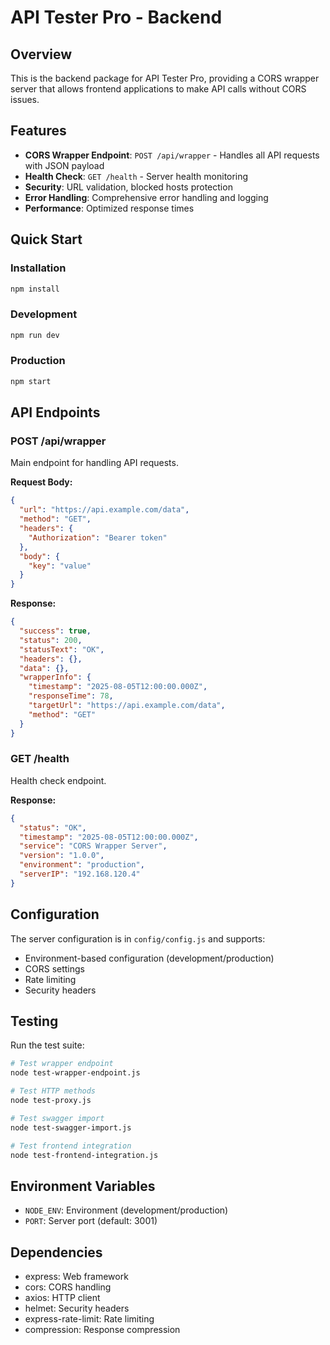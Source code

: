 # API Tester Pro - Backend

## Overview

This is the backend package for API Tester Pro, providing a CORS wrapper server that allows frontend applications to make API calls without CORS issues.

## Features

- **CORS Wrapper Endpoint**: `POST /api/wrapper` - Handles all API requests with JSON payload
- **Health Check**: `GET /health` - Server health monitoring
- **Security**: URL validation, blocked hosts protection
- **Error Handling**: Comprehensive error handling and logging
- **Performance**: Optimized response times

## Quick Start

### Installation

```bash
npm install
```

### Development

```bash
npm run dev
```

### Production

```bash
npm start
```

## API Endpoints

### POST /api/wrapper

Main endpoint for handling API requests.

**Request Body:**
```json
{
  "url": "https://api.example.com/data",
  "method": "GET",
  "headers": {
    "Authorization": "Bearer token"
  },
  "body": {
    "key": "value"
  }
}
```

**Response:**
```json
{
  "success": true,
  "status": 200,
  "statusText": "OK",
  "headers": {},
  "data": {},
  "wrapperInfo": {
    "timestamp": "2025-08-05T12:00:00.000Z",
    "responseTime": 78,
    "targetUrl": "https://api.example.com/data",
    "method": "GET"
  }
}
```

### GET /health

Health check endpoint.

**Response:**
```json
{
  "status": "OK",
  "timestamp": "2025-08-05T12:00:00.000Z",
  "service": "CORS Wrapper Server",
  "version": "1.0.0",
  "environment": "production",
  "serverIP": "192.168.120.4"
}
```

## Configuration

The server configuration is in `config/config.js` and supports:

- Environment-based configuration (development/production)
- CORS settings
- Rate limiting
- Security headers

## Testing

Run the test suite:

```bash
# Test wrapper endpoint
node test-wrapper-endpoint.js

# Test HTTP methods
node test-proxy.js

# Test swagger import
node test-swagger-import.js

# Test frontend integration
node test-frontend-integration.js
```

## Environment Variables

- `NODE_ENV`: Environment (development/production)
- `PORT`: Server port (default: 3001)

## Dependencies

- express: Web framework
- cors: CORS handling
- axios: HTTP client
- helmet: Security headers
- express-rate-limit: Rate limiting
- compression: Response compression